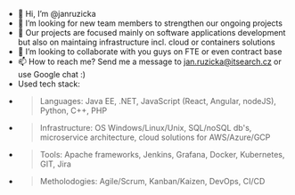 - 👋 Hi, I’m @janruzicka
- 👀 I’m looking for new team members to strengthen our ongoing projects 
- 🌱 Our projects are focused mainly on software applications development but also on maintaing infrastructure incl. cloud or containers solutions
- 💞️ I’m looking to collaborate with you guys on FTE or even contract base
- 📫 How to reach me? Send me a message to jan.ruzicka@itsearch.cz or use Google chat :)
- Used tech stack:
-    > Languages: Java EE, .NET, JavaScript (React, Angular, nodeJS), Python, C++, PHP
-    > Infrastructure: OS Windows/Linux/Unix, SQL/noSQL db's, microservice architecture, cloud solutions for AWS/Azure/GCP
-    > Tools: Apache frameworks, Jenkins, Grafana, Docker, Kubernetes, GIT, Jira
-    > Metholodogies: Agile/Scrum, Kanban/Kaizen, DevOps, CI/CD
<!---
janruzicka/janruzicka is a ✨ special ✨ repository because its `README.md` (this file) appears on your GitHub profile.
You can click the Preview link to take a look at your changes.
--->
